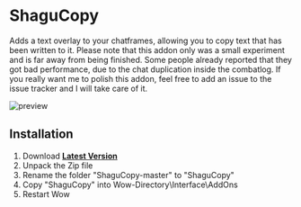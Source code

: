 # ShaguCopy

Adds a text overlay to your chatframes, allowing you to copy text that has been written to it. Please note that this addon only was a small experiment and is far away from being finished. Some people already reported that they got bad performance, due to the chat duplication inside the combatlog. If you really want me to polish this addon, feel free to add an issue to the issue tracker and I will take care of it.

![preview](https://raw.githubusercontent.com/shagu/ShaguAddons/master/_img/ShaguCopy/button.png)

## Installation
1. Download **[Latest Version](https://github.com/shagu/ShaguCopy/archive/master.zip)**
2. Unpack the Zip file
3. Rename the folder "ShaguCopy-master" to "ShaguCopy"
4. Copy "ShaguCopy" into Wow-Directory\Interface\AddOns
5. Restart Wow